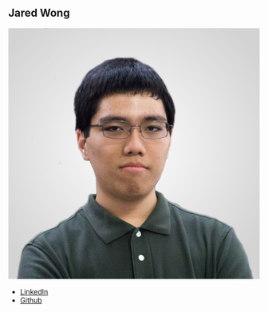 Jared Wong
----------------

![](photos/jared-wong.jpg)

* [LinkedIn](https://github.com/techlover1://www.linkedin.com/in/jaredmwong/)
* [Github](https://github.com/techlover10)
